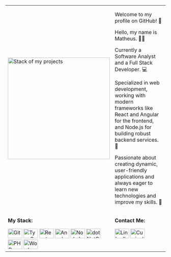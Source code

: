 <div align="center">
  <table>
    <tr>
      <td>
        <img height="320rem" alt="Stack of my projects" src="https://github-readme-stats.vercel.app/api/top-langs/?username=matpaulo&layout=donut-vertical&langs_count=6&theme=tokyonight"/>
      </td>
      <td width="500rem">
        <p>Welcome to my profile on GitHub! 👋</p>
        <p>Hello, my name is Matheus. 🧑‍💻</p>
        <p>Currently a Software Analyst and a Full Stack Developer. 💻</p>
        <p>Specialized in web development, working with modern frameworks like React and Angular for the frontend, and Node.js for building robust backend services. 🚀</p>
        <p>Passionate about creating dynamic, user-friendly applications and always eager to learn new technologies and improve my skills. 🌟</p>
      </td>
    </tr>
    <tr>
      <td valign="top">
        <p><strong>My Stack:</strong></p>
        <div style="display: inline_block">
          <img alt="Git" height="30" width="45" src="https://cdn.jsdelivr.net/gh/devicons/devicon/icons/git/git-original.svg">
          <img alt="TypeScript" height="30" width="45" src="https://cdn.jsdelivr.net/gh/devicons/devicon@latest/icons/typescript/typescript-original.svg">
          <img alt="React" height="30" width="45" src="https://cdn.jsdelivr.net/gh/devicons/devicon/icons/react/react-original.svg"> 
          <img alt="Angular" height="30" width="45" src="https://cdn.jsdelivr.net/gh/devicons/devicon@latest/icons/angularjs/angularjs-original.svg">
          <img alt="NodeJs" height="30" width="45" src="https://cdn.jsdelivr.net/gh/devicons/devicon@latest/icons/nodejs/nodejs-original-wordmark.svg">
          <img alt="dotNetCore" height="30" width="45" src="https://cdn.jsdelivr.net/gh/devicons/devicon@latest/icons/dotnetcore/dotnetcore-original.svg"> 
          <img alt="PHP" height="30" width="45" src="https://cdn.jsdelivr.net/gh/devicons/devicon@latest/icons/php/php-original.svg">
          <img alt="Wordpress" height="30" width="45" src="https://cdn.jsdelivr.net/gh/devicons/devicon@latest/icons/wordpress/wordpress-plain.svg">
        </div>
      </td>
      <td valign="top">
        <p><strong>Contact Me:</strong></p>
        <div style="display: inline_block"> 
          <a href="https://www.linkedin.com/in/matheus-paulo-291828210" target="_blank">
          <img alt="LinkedIn" height="30" width="45" src="https://cdn.jsdelivr.net/gh/devicons/devicon@latest/icons/linkedin/linkedin-original.svg"></a>
          <a href="https://docs.google.com/document/d/1-3iIwgKjMjqMh-DCO9nX_dDnduhGLFg2oNl0mCutsOM/edit?usp=sharing" target="_blank">
          <img alt="Curriculo" height="30" width="45" src="https://cdn.jsdelivr.net/gh/devicons/devicon@latest/icons/safari/safari-original.svg"></a>
        </div>
      </td>
    </tr>
  </table>
</div>
